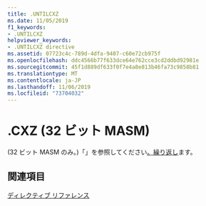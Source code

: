 ```yaml
---
title: .UNTILCXZ
ms.date: 11/05/2019
f1_keywords:
- .UNTILCXZ
helpviewer_keywords:
- .UNTILCXZ directive
ms.assetid: 07723c4c-789d-4dfa-9407-c60e72cb975f
ms.openlocfilehash: ddc4566b77f633dce64e762cce3cd2ddbd92981e
ms.sourcegitcommit: 45f1d889df633f0f7e4a8e813b46fa73c9858b81
ms.translationtype: MT
ms.contentlocale: ja-JP
ms.lasthandoff: 11/06/2019
ms.locfileid: "73704032"
---
```

# <a name="untilcxz-32-bit-masm"></a>.CXZ (32 ビット MASM)

(32 ビット MASM のみ。)「」を参照してください[。繰り返し](../../assembler/masm/dot-repeat.md)ます。

## <a name="see-also"></a>関連項目

[ディレクティブ リファレンス](../../assembler/masm/directives-reference.md)<br/>